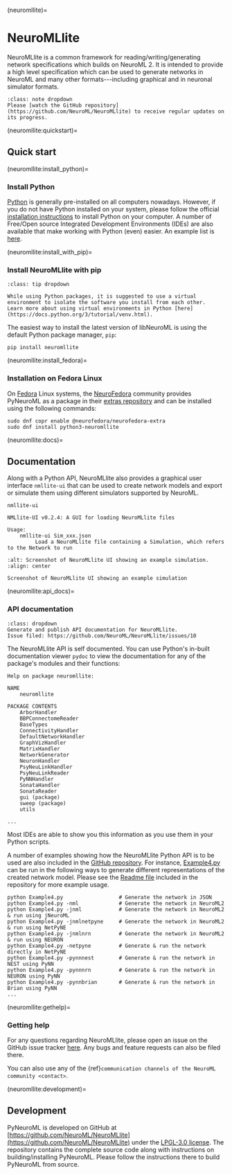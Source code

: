 (neuromllite)=
# NeuroMLlite

NeuroMLlite is a common framework for reading/writing/generating network specifications which builds on NeuroML 2.
It is intended to provide a high level specification which can be used to generate networks in NeuroML and many other formats---including graphical and in neuronal simulator formats.

```{admonition} Note: NeuroMLlite is under active development
:class: note dropdown
Please [watch the GitHub repository](https://github.com/NeuroML/NeuroMLlite) to receive regular updates on its progress.
```

(neuromllite:quickstart)=
## Quick start

(neuromllite:install_python)=
### Install Python

[Python](https://www.python.org/) is generally pre-installed on all computers nowadays.
However, if you do not have Python installed on your system, please follow the official [installation instructions](https://www.python.org/downloads/) to install Python on your computer.
A number of Free/Open source Integrated Development Environments (IDEs) are also available that make working with Python (even) easier.
An example list is [here](https://opensource.com/resources/python/ides).

(neuromllite:install_with_pip)=
### Install NeuroMLlite with pip
```{admonition} Tip: Use a virtual environment
:class: tip dropdown

While using Python packages, it is suggested to use a virtual environment to isolate the software you install from each other.
Learn more about using virtual environments in Python [here](https://docs.python.org/3/tutorial/venv.html).
```

The easiest way to install the latest version of libNeuroML is using the default Python package manager, `pip`:
```{code-block} console
pip install neuromllite
```
(neuromllite:install_fedora)=
### Installation on Fedora Linux

On [Fedora](https://getfedora.org) Linux systems, the [NeuroFedora](https://neuro.fedoraproject.org) community provides PyNeuroML as a package in their [extras repository](https://docs.fedoraproject.org/en-US/neurofedora/copr/) and can be installed using the following commands:

```{code-block} console
sudo dnf copr enable @neurofedora/neurofedora-extra
sudo dnf install python3-neuromllite
```

(neuromllite:docs)=
## Documentation

Along with a Python API, NeuroMLlite also provides a graphical user interface `nmllite-ui` that can be used to create network models and export or simulate them using different simulators supported by NeuroML.

```{code-block} console
nmllite-ui

NMLlite-UI v0.2.4: A GUI for loading NeuroMLlite files

Usage:
    nmllite-ui Sim_xxx.json
         Load a NeuroMLlite file containing a Simulation, which refers to the Network to run
```
```{figure} ../../images/nmllite-example.png
:alt: Screenshot of NeuroMLlite UI showing an example simulation.
:align: center

Screenshot of NeuroMLlite UI showing an example simulation
```

(neuromllite:api_docs)=
### API documentation

```{admonition} TODO!
:class: dropdown
Generate and publish API documentation for NeuroMLlite.
Issue filed: https://github.com/NeuroML/NeuroMLlite/issues/10
```
The NeuroMLlite API is self documented.
You can use Python's in-built documentation viewer `pydoc` to view the documentation for any of the package's modules and their functions:

```{code-block} console
Help on package neuromllite:

NAME
    neuromllite

PACKAGE CONTENTS
    ArborHandler
    BBPConnectomeReader
    BaseTypes
    ConnectivityHandler
    DefaultNetworkHandler
    GraphVizHandler
    MatrixHandler
    NetworkGenerator
    NeuronHandler
    PsyNeuLinkHandler
    PsyNeuLinkReader
    PyNNHandler
    SonataHandler
    SonataReader
    gui (package)
    sweep (package)
    utils

...
```

Most IDEs are able to show you this information as you use them in your Python scripts.

A number of examples showing how the NeuroMLlite Python API is to be used are also included in the [GitHub repository](https://github.com/NeuroML/NeuroMLlite/tree/master/examples).
For instance, [Example4.py](https://github.com/NeuroML/NeuroMLlite/blob/master/examples/Example4.py) can be run in the following ways to generate different representations of the created network model.
Please see the [Readme file](https://github.com/NeuroML/NeuroMLlite/blob/master/README.md) included in the repository for more example usage.
```{code-block} console
python Example4.py                  # Generate the network in JSON
python Example4.py -nml             # Generate the network in NeuroML2
python Example4.py -jnml            # Generate the network in NeuroML2 & run using jNeuroML
python Example4.py -jnmlnetpyne     # Generate the network in NeuroML2 & run using NetPyNE
python Example4.py -jnmlnrn         # Generate the network in NeuroML2 & run using NEURON
python Example4.py -netpyne         # Generate & run the network directly in NetPyNE
python Example4.py -pynnnest        # Generate & run the network in NEST using PyNN
python Example4.py -pynnnrn         # Generate & run the network in NEURON using PyNN
python Example4.py -pynnbrian       # Generate & run the network in Brian using PyNN
...
```

(neuromllite:gethelp)=
### Getting help

For any questions regarding NeuroMLlite, please open an issue on the GitHub issue tracker [here](https://github.com/NeuroML/NeuroMLlite/issues).
Any bugs and feature requests can also be filed there.

You can also use any of the {ref}`communication channels of the NeuroML community <contact>`.

(neuromllite:development)=
## Development

PyNeuroML is developed on GitHub at [https://github.com/NeuroML/NeuroMLlite](https://github.com/NeuroML/NeuroMLlite) under the [LPGL-3.0 license](https://github.com/NeuroML/NeuroMLlite/blob/master/LICENSE.lesser).
The repository contains the complete source code along with instructions on building/installing PyNeuroML.
Please follow the instructions there to build PyNeuroML from source.
